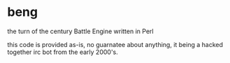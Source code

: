 # beng
the turn of the century Battle Engine written in Perl

this code is provided as-is, no guarnatee about anything, it being a hacked together irc bot from the early 2000's.
